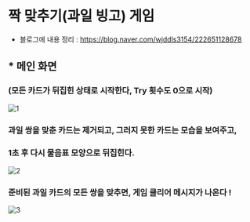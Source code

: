 # 짝 맞추기(과일 빙고) 게임
- 블로그에 내용 정리 : https://blog.naver.com/wjddls3154/222651128678
## * 메인 화면
### (모든 카드가 뒤집힌 상태로 시작한다, Try 횟수도 0으로 시작)
![1](https://user-images.githubusercontent.com/37132897/154782559-b19cd2a9-cf50-400a-bb04-693edeb1f712.png)

### 과일 쌍을 맞춘 카드는 제거되고, 그러지 못한 카드는 모습을 보여주고, 
### 1초 후 다시 물음표 모양으로 뒤집힌다.
![2](https://user-images.githubusercontent.com/37132897/154782561-51bb69e5-8387-46bd-887e-5d71ef3e0d3a.png)

### 준비된 과일 카드의 모든 쌍을 맞추면, 게임 클리어 메시지가 나온다 !
![3](https://user-images.githubusercontent.com/37132897/154782563-acf17f32-d86a-471c-82a3-b7ddbbac923e.png)
